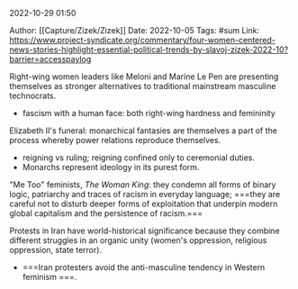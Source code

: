 2022-10-29 01:50

Author: [[Capture/Zizek/Zizek]]
Date: 2022-10-05
Tags: #sum 
Link: https://www.project-syndicate.org/commentary/four-women-centered-news-stories-highlight-essential-political-trends-by-slavoj-zizek-2022-10?barrier=accesspaylog

Right-wing women leaders like Meloni and Marine Le Pen are presenting themselves as stronger alternatives to traditional mainstream masculine technocrats.
- fascism with a human face: both right-wing hardness and femininity

Elizabeth II's funeral: monarchical fantasies are themselves a part of the process whereby power relations reproduce themselves.
- reigning vs ruling; reigning confined only to ceremonial duties.
- Monarchs represent ideology in its purest form.

"Me Too" feminists, *The Woman King*: they condemn all forms of binary logic, patriarchy and traces of racism in everyday language; ===they are careful not to disturb deeper forms of exploitation that underpin modern global capitalism and the persistence of racism.===

Protests in Iran have world-historical significance because they combine different struggles in an organic unity (women's oppression, religious oppression, state terror).
- ===Iran protesters avoid the anti-masculine tendency in Western feminism ===.